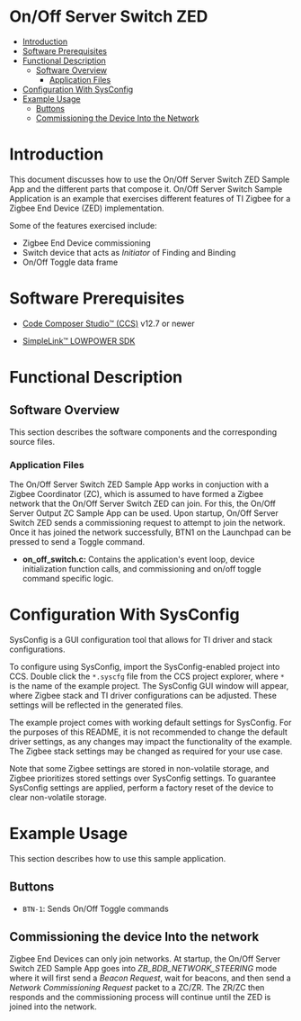 # On/Off Server Switch ZED

* [Introduction](#intro)
* [Software Prerequisites](#software-prereqs)
* [Functional Description](#functional-desc)
    * [Software Overview](#software-overview)
        * [Application Files](#application)
* [Configuration With SysConfig](#sysconfig)
* [Example Usage](#usage)
    * [Buttons](#usage-buttons)
    * [Commissioning the Device Into the Network](#Commission-Device)

# <a name="intro"></a> Introduction

This document discusses how to use the On/Off Server Switch ZED Sample App and the different parts that compose it. On/Off Server Switch Sample Application is an
example that exercises different features of TI Zigbee for a Zigbee End Device (ZED)
implementation.

Some of the features exercised include:

- Zigbee End Device commissioning
- Switch device that acts as *Initiator* of Finding and Binding
- On/Off Toggle data frame

# <a name="software-prereqs"></a> Software Prerequisites

- [Code Composer Studio&trade; (CCS)](http://processors.wiki.ti.com/index.php/Download_CCS#Download_the_latest_CCS) v12.7 or newer

- [SimpleLink&trade; LOWPOWER SDK](http://www.ti.com/tool/SIMPLELINK-LOWPOWER-SDK)

# <a name="functional-desc"></a> Functional Description

## <a name="software-overview"></a> Software Overview

This section describes the software components and the corresponding source files.

### <a name="application"></a> Application Files

The On/Off Server Switch ZED Sample App works in conjuction with a Zigbee Coordinator (ZC),
which is assumed to have formed a Zigbee network that the On/Off Server Switch ZED can
join. For this, the On/Off Server Output ZC Sample App can be used. Upon startup, On/Off
Server Switch ZED sends a commissioning request to attempt to join the network. Once it
has joined the network successfully, BTN1 on the Launchpad can be pressed to send a Toggle
command.

- **on_off_switch.c:** Contains the application's event loop, device initialization
function calls, and commissioning and on/off toggle command specific logic.

# <a name="sysconfig"></a> Configuration With SysConfig

SysConfig is a GUI configuration tool that allows for TI driver and stack configurations.

To configure using SysConfig, import the SysConfig-enabled project into CCS. Double
click the `*.syscfg` file from the CCS project explorer, where `*` is the name of the
example project. The SysConfig GUI window will appear, where Zigbee stack and TI driver
configurations can be adjusted. These settings will be reflected in the generated files.

The example project comes with working default settings for SysConfig. For the purposes
of this README, it is not recommended to change the default driver settings, as any
changes may impact the functionality of the example. The Zigbee stack settings may be
changed as required for your use case.

Note that some Zigbee settings are stored in non-volatile storage, and Zigbee
prioritizes stored settings over SysConfig settings. To guarantee SysConfig settings are
applied, perform a factory reset of the device to  clear non-volatile storage.

# <a name="usage"></a> Example Usage

This section describes how to use this sample application.

## <a name="usage-buttons"></a> Buttons

- `BTN-1`: Sends On/Off Toggle commands

## <a name="Commission-Device"></a> Commissioning the device Into the network

Zigbee End Devices can only join networks. At startup, the On/Off Server Switch ZED
Sample App goes into *ZB_BDB_NETWORK_STEERING* mode where it will first send a
*Beacon Request*, wait for beacons, and then send a *Network Commissioning Request*
packet to a ZC/ZR. The ZR/ZC then responds and the commissioning process will continue
until the ZED is joined into the network.